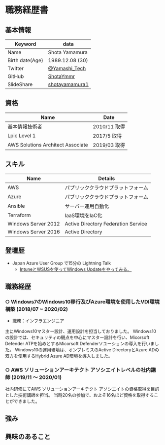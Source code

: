 # 職務経歴書

## 基本情報

Keyword|data
---|---
Name|Shota Yamamura
Birth date(Age)| 1989.12.08 (30)
Twitter|[@Yamashi_Tech](https://twitter.com/Yamashi_Tech)
GitHub|[ShotaYmmr](https://github.com/ShotaYmmr)
SlideShare|[shotayamamura1](https://www.slideshare.net/shotayamamura1)

## 資格

Name|Date
---|---
基本情報技術者|2010/11 取得
Lpic Level 1|2017/5 取得
AWS Solutions Architect Associate|2019/03 取得


## スキル

Name|Details
---|---
AWS|パプリッククラウドプラットフォーム
Azure|パブリッククラウドプラットフォーム
Ansible|サーバー運用自動化
Terraform|IaaS環境をIaC化
Windows Server 2012|Active Directory Federation Service
Windows Server 2016|Active Directory

## 登壇歴

* Japan Azure User Group で15分の Lightning Talk 
  * [IntuneとWSUSを使ってWindows Updateをやってみる。](https://www.slideshare.net/shotayamamura1/intunewsuswindows-update)

## 職務経歴

### ○ Windows7のWindows10移行及びAzure環境を使用したVDI環境構築 (2018/07 ~ 2020/02)

* 職務：インフラエンジニア

主にWindows10マスター設計、運用設計を担当しておりました。
Windows10の設計では、セキュリティの観点を中心にマスター設計を行い、Micorsoft Defender ATPを始めとするMicorsoft Defenderソユーションの導入を行いました。
Windows10の運用環境は、オンプレミスのActive DirectoryとAzure ADの双方を使用するHybrid Azure AD環境を導入しました。

### ○ AWS ソリューションアーキテクト アソシエイトレベルの社内講師 (2019/11 〜 2020/01)

社内研修にてAWS ソリューションアーキテクト アソシエイトの資格取得を目的とした技術講師を担当。
当時20名の参加で、およそ16名ほど資格を取得することができました。

## 強み

## 興味のあること
